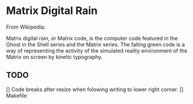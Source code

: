 # Matrix Digital Rain

From Wikipedia:

Matrix digital rain, or Matrix code, is the computer code featured in the Ghost in the Shell series and the Matrix series. The falling green code is a way of representing the activity of the simulated reality environment of the Matrix on screen by kinetic typography.

## TODO

[] Code breaks after resize when folowing writing to lower right corner.
[] Makefile


